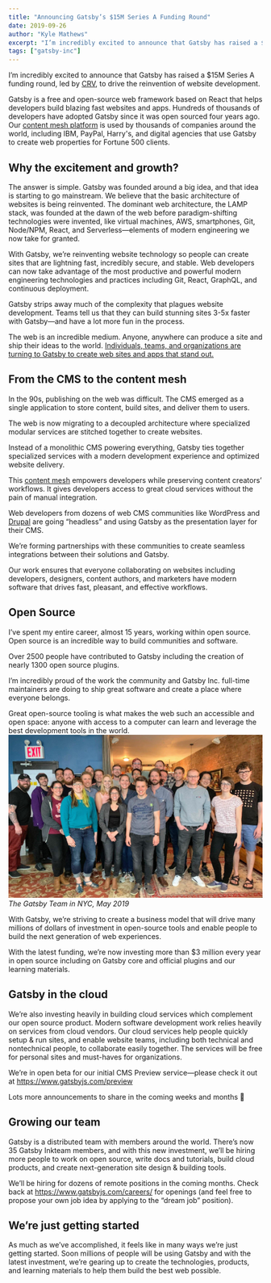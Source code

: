 ```yaml
---
title: "Announcing Gatsby’s $15M Series A Funding Round"
date: 2019-09-26
author: "Kyle Mathews"
excerpt: "I’m incredibly excited to announce that Gatsby has raised a $15M Series A funding round, led by CRV, to drive the reinvention of website…"
tags: ["gatsby-inc"]
---
```


I’m incredibly excited to announce that Gatsby has raised a \$15M Series A funding round, led by [CRV](https://www.crv.com/), to drive the reinvention of website development.

Gatsby is a free and open-source web framework based on React that helps developers build blazing fast websites and apps. Hundreds of thousands of developers have adopted Gatsby since it was open sourced four years ago. Our [content mesh platform](https://www.gatsbyjs.org/blog/2018-10-04-journey-to-the-content-mesh/) is used by thousands of companies around the world, including IBM, PayPal, Harry's, and digital agencies that use Gatsby to create web properties for Fortune 500 clients.

## Why the excitement and growth?

The answer is simple. Gatsby was founded around a big idea, and that idea is starting to go mainstream. We believe that the basic architecture of websites is being reinvented. The dominant web architecture, the LAMP stack, was founded at the dawn of the web before paradigm-shifting technologies were invented, like virtual machines, AWS, smartphones, Git, Node/NPM, React, and Serverless—elements of modern engineering we now take for granted.

With Gatsby, we’re reinventing website technology so people can create sites that are lightning fast, incredibly secure, and stable. Web developers can now take advantage of the most productive and powerful modern engineering technologies and practices including Git, React, GraphQL, and continuous deployment.

Gatsby strips away much of the complexity that plagues website development. Teams tell us that they can build stunning sites 3-5x faster with Gatsby—and have a lot more fun in the process.

The web is an incredible medium. Anyone, anywhere can produce a site and ship their ideas to the world. [Individuals, teams, and organizations are turning to Gatsby to create web sites and apps that stand out](https://www.gatsbyjs.org/blog/tags/case-studies)[.](https://www.gatsbyjs.org/blog/tags/case-studies)

## From the CMS to the content mesh

In the 90s, publishing on the web was difficult. The CMS emerged as a single application to store content, build sites, and deliver them to users.

The web is now migrating to a decoupled architecture where specialized modular services are stitched together to create websites.

Instead of a monolithic CMS powering everything, Gatsby ties together specialized services with a modern development experience and optimized website delivery.

This [content mesh](https://www.gatsbyjs.org/blog/2018-10-04-journey-to-the-content-mesh) empowers developers while preserving content creators’ workflows. It gives developers access to great cloud services without the pain of manual integration.

Web developers from dozens of web CMS communities like WordPress and [Drupal](https://www.gatsbyjs.org/blog/2019-06-26-live-preview-for-drupal/) are going “headless” and using Gatsby as the presentation layer for their CMS.

We’re forming partnerships with these communities to create seamless integrations between their solutions and Gatsby.

Our work ensures that everyone collaborating on websites including developers, designers, content authors, and marketers have modern software that drives fast, pleasant, and effective workflows.

## Open Source

I’ve spent my entire career, almost 15 years, working within open source. Open source is an incredible way to build communities and software.

Over 2500 people have contributed to Gatsby including the creation of nearly 1300 open source plugins.

I’m incredibly proud of the work the community and Gatsby Inc. full-time maintainers are doing to ship great software and create a place where everyone belongs.

Great open-source tooling is what makes the web such an accessible and open space: anyone with access to a computer can learn and leverage the best development tools in the world. ![The Gatsby Team in NYC, May 2019](./gatsby-team.jpeg)_The Gatsby Team in NYC, May 2019_

With Gatsby, we’re striving to create a business model that will drive many millions of dollars of investment in open-source tools and enable people to build the next generation of web experiences.

With the latest funding, we’re now investing more than \$3 million every year in open source including on Gatsby core and official plugins and our learning materials.

## Gatsby in the cloud

We’re also investing heavily in building cloud services which complement our open source product. Modern software development work relies heavily on services from cloud vendors. Our cloud services help people quickly setup & run sites, and enable website teams, including both technical and nontechnical people, to collaborate easily together. The services will be free for personal sites and must-haves for organizations.

We’re in open beta for our initial CMS Preview service—please check it out at https://www.gatsbyjs.com/preview

Lots more announcements to share in the coming weeks and months 🚀

## Growing our team

Gatsby is a distributed team with members around the world. There’s now 35 Gatsby Inkteam members, and with this new investment, we’ll be hiring more people to work on open source, write docs and tutorials, build cloud products, and create next-generation site design & building tools.

We’ll be hiring for dozens of remote positions in the coming months. Check back at https://www.gatsbyjs.com/careers/ for openings (and feel free to propose your own job idea by applying to the “dream job” position).

## We’re just getting started

As much as we’ve accomplished, it feels like in many ways we’re just getting started. Soon millions of people will be using Gatsby and with the latest investment, we’re gearing up to create the technologies, products, and learning materials to help them build the best web possible.
